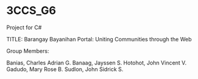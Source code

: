 # 3CCS_G6
 Project for C#


 TITLE: Barangay Bayanihan Portal: Uniting Communities through the Web


 Group Members: 

 Banias, Charles Adrian G.
 Banaag, Jayssen S.
 Hotohot, John Vincent V.
 Gadudo, Mary Rose B. 
 Sudlon, John Sidrick S.
